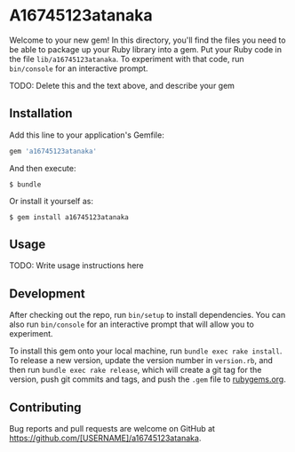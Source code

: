 # A16745123atanaka

Welcome to your new gem! In this directory, you'll find the files you need to be able to package up your Ruby library into a gem. Put your Ruby code in the file `lib/a16745123atanaka`. To experiment with that code, run `bin/console` for an interactive prompt.

TODO: Delete this and the text above, and describe your gem

## Installation

Add this line to your application's Gemfile:

```ruby
gem 'a16745123atanaka'
```

And then execute:

    $ bundle

Or install it yourself as:

    $ gem install a16745123atanaka

## Usage

TODO: Write usage instructions here

## Development

After checking out the repo, run `bin/setup` to install dependencies. You can also run `bin/console` for an interactive prompt that will allow you to experiment.

To install this gem onto your local machine, run `bundle exec rake install`. To release a new version, update the version number in `version.rb`, and then run `bundle exec rake release`, which will create a git tag for the version, push git commits and tags, and push the `.gem` file to [rubygems.org](https://rubygems.org).

## Contributing

Bug reports and pull requests are welcome on GitHub at https://github.com/[USERNAME]/a16745123atanaka.

